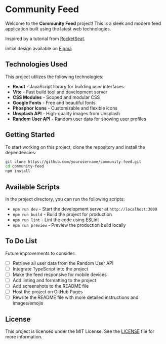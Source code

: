 # Community Feed

Welcome to the **Community Feed** project! This is a sleek and modern feed application built using the latest web technologies.

Inspired by a tutorial from [RocketSeat](https://www.rocketseat.com.br/).

Initial design available on [Figma](https://www.figma.com/design/6MfaDPdEh4Ke2COT7xNBcB/Community-Feed).

## Technologies Used

This project utilizes the following technologies:

- **React** - JavaScript library for building user interfaces
- **Vite** - Fast build tool and development server
- **CSS Modules** - Scoped and modular CSS
- **Google Fonts** - Free and beautiful fonts
- **Phosphor Icons** - Customizable and flexible icons
- **Unsplash API** - High-quality images from Unsplash
- **Random User API** - Random user data for showing user profiles

## Getting Started

To start working on this project, clone the repository and install the dependencies:

```bash
git clone https://github.com/yourusername/community-feed.git
cd community-feed
npm install
```

## Available Scripts

In the project directory, you can run the following scripts:

- `npm run dev` - Start the development server at `http://localhost:3000`
- `npm run build` - Build the project for production
- `npm run lint` - Lint the code using ESLint
- `npm run preview` - Preview the production build locally

## To Do List

Future improvements to consider:

- [ ] Retrieve all user data from the Random User API
- [ ] Integrate TypeScript into the project
- [ ] Make the feed responsive for mobile devices
- [ ] Add linting and formatting to the project
- [ ] Add screenshots to the README file
- [ ] Host the project on GitHub Pages
- [ ] Rewrite the README file with more detailed instructions and images/emojis

## License

This project is licensed under the MIT License. See the [LICENSE](LICENSE) file for more information.
